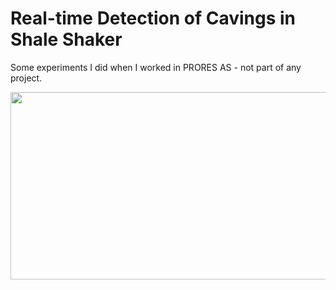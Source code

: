 # Real-time Detection of Cavings in Shale Shaker

Some experiments I did when I worked in PRORES AS - not part of any project.

[<img src="https://img.youtube.com/vi/<VIDEO_ID>/hqdefault.jpg" width="600" height="300"
/>](https://github.com/user-attachments/assets/cd2e20c7-5cd1-444d-b68d-111841b4abf5)

